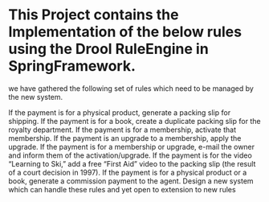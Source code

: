 # This Project contains the Implementation of the below rules using the Drool RuleEngine in SpringFramework.

we have gathered the following set of rules which need to be managed by the new system.

If the payment is for a physical product, generate a packing slip for shipping.
If the payment is for a book, create a duplicate packing slip for the royalty department.
If the payment is for a membership, activate that membership.
If the payment is an upgrade to a membership, apply the upgrade.
If the payment is for a membership or upgrade, e-mail the owner and inform them of the activation/upgrade.
If the payment is for the video “Learning to Ski,” add a free “First Aid” video to the packing slip (the result of a court decision in 1997).
If the payment is for a physical product or a book, generate a commission payment to the agent. Design a new system which can handle these rules and yet open to extension to new rules
